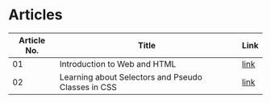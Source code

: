 # Articles

| Article No. | Title                                              | Link                                                                                     |
| ----------- | -------------------------------------------------- | ---------------------------------------------------------------------------------------- |
| 01          | Introduction to Web and HTML                       | [link](https://badjatya.hashnode.dev/introduction-to-web-and-html)                       |
| 02          | Learning about Selectors and Pseudo Classes in CSS | [link](https://badjatya.hashnode.dev/learning-about-selectors-and-pseudo-classes-in-css) |
